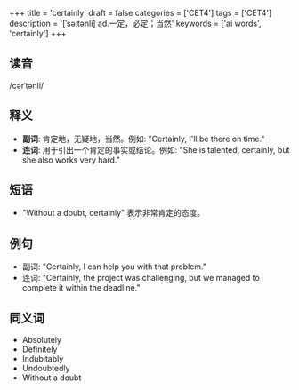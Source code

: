 +++
title = 'certainly'
draft = false
categories = ['CET4']
tags = ['CET4']
description = '[ˈsəːtənli] ad.一定，必定；当然'
keywords = ['ai words', 'certainly']
+++

## 读音
/cərˈtənli/

## 释义
- **副词**: 肯定地，无疑地，当然。例如: "Certainly, I'll be there on time."
- **连词**: 用于引出一个肯定的事实或结论。例如: "She is talented, certainly, but she also works very hard."

## 短语
- "Without a doubt, certainly" 表示非常肯定的态度。

## 例句
- 副词: "Certainly, I can help you with that problem."
- 连词: "Certainly, the project was challenging, but we managed to complete it within the deadline."

## 同义词
- Absolutely
- Definitely
- Indubitably
- Undoubtedly
- Without a doubt
